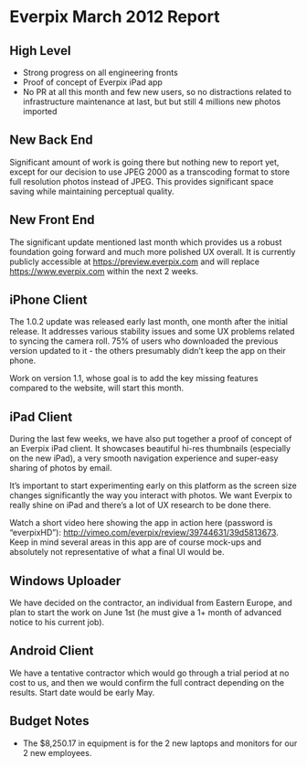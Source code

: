 Everpix March 2012 Report
=========================

High Level
----------

* Strong progress on all engineering fronts
* Proof of concept of Everpix iPad app
* No PR at all this month and few new users, so no distractions related to infrastructure maintenance at last, but but still 4 millions new photos imported

New Back End
------------

Significant amount of work is going there but nothing new to report yet, except for our decision to use JPEG 2000 as a transcoding format to store full resolution photos instead of JPEG. This provides significant space saving while maintaining perceptual quality. 

New Front End
-------------

The significant update mentioned last month which provides us a robust foundation going forward and much more polished UX overall. It is currently publicly accessible at https://preview.everpix.com and will replace https://www.everpix.com within the next 2 weeks.

iPhone Client
-------------

The 1.0.2 update was released early last month, one month after the initial release. It addresses various stability issues and some UX problems related to syncing the camera roll. 75% of users who downloaded the previous version updated to it - the others presumably didn’t keep the app on their phone.

Work on version 1.1, whose goal is to add the key missing features compared to the website, will start this month.

iPad Client
-----------

During the last few weeks, we have also put together a proof of concept of an Everpix iPad client. It showcases beautiful hi-res thumbnails (especially on the new iPad), a very smooth navigation experience and super-easy sharing of photos by email.

It’s important to start experimenting early on this platform as the screen size changes significantly the way you interact with photos. We want Everpix to really shine on iPad and there’s a lot of UX research to be done there.

Watch a short video here showing the app in action here (password is “everpixHD”): http://vimeo.com/everpix/review/39744631/39d5813673. Keep in mind several areas in this app are of course mock-ups and absolutely not representative of what a final UI would be.

Windows Uploader
----------------

We have decided on the contractor, an individual from Eastern Europe, and plan to start the work on June 1st (he must give a 1+ month of advanced notice to his current job).

Android Client
--------------

We have a tentative contractor which would go through a trial period at no cost to us, and then we would confirm the full contract depending on the results. Start date would be early May.

Budget Notes
------------

* The $8,250.17 in equipment is for the 2 new laptops and monitors for our 2 new employees.
